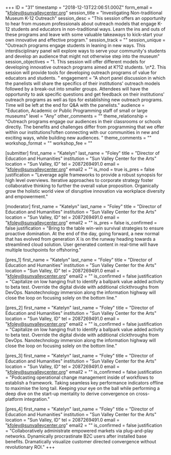 +++
ID = "31"
timestamp = "2018-12-13T22:06:51.000Z"
form_email = "kfoley@sunvalleycenter.org"
session_title = "Investigating Non-traditional Museum K-12 Outreach"
session_desc = "This session offers an opportunity to hear from museum professionals about outreach models that engage K-12 students and educators in non-traditional ways. Learn the ins and outs of these programs and leave with some valuable takeaways to kick-start your own innovative and effective program."
session_track = ""
session_unique = "Outreach programs engage students in leaning in new ways. This interdisciplinary panel will explore ways to serve your community's students and develop an audience that might not otherwise step into the museum"
session_objectives = "1. This session will offer different models for developing innovative outreach programs aimed at K?12 students. \n*2. This session will provide tools for developing outreach programs of value for educators and students. "
engagement = "A short panel discussion in which the panelists will share the specifics of their institutions' outreach models followed by a break-out into smaller groups. Attendees will have the opportunity to ask specific questions and get feedback on their institutions' outreach programs as well as tips for establishing new outreach programs. Time will be left at the end for Q&A with the panelists."
audience = "Education, Academic or Public Programming staff of small or large museums"
level = "Any"
other_comments = ""
theme_relationship = "Outreach programs engage our audiences in their classrooms or schools directly. The benefits and challenges differ from programming that we offer within our institutions?often connecting with our communities in new and exciting ways, while building new audiences. "
theme_comments = ""
workshop_format = ""
workshop_fee = ""

[submitter]
first_name = "Katelyn"
last_name = "Foley"
title = "Director of Education and Humanities"
institution = "Sun Valley Center for the Arts"
location = "Sun Valley, ID"
tel = 2087269491.0
email = "kfoley@sunvalleycenter.org"
email2 = ""
is_mod = true
is_pres = false
justification = "Leverage agile frameworks to provide a robust synopsis for high level overviews. Iterative approaches to corporate strategy foster collaborative thinking to further the overall value proposition. Organically grow the holistic world view of disruptive innovation via workplace diversity and empowerment."

[moderator]
first_name = "Katelyn"
last_name = "Foley"
title = "Director of Education and Humanities"
institution = "Sun Valley Center for the Arts"
location = "Sun Valley, ID"
tel = 2087269491.0
email = "kfoley@sunvalleycenter.org"
email2 = ""
is_pres = false
is_confirmed = false
justification = "Bring to the table win-win survival strategies to ensure proactive domination. At the end of the day, going forward, a new normal that has evolved from generation X is on the runway heading towards a streamlined cloud solution. User generated content in real-time will have multiple touchpoints for offshoring."

[pres_1]
first_name = "Katelyn"
last_name = "Foley"
title = "Director of Education and Humanities"
institution = "Sun Valley Center for the Arts"
location = "Sun Valley, ID"
tel = 2087269491.0
email = "kfoley@sunvalleycenter.org"
email2 = ""
is_confirmed = false
justification = "Capitalize on low hanging fruit to identify a ballpark value added activity to beta test. Override the digital divide with additional clickthroughs from DevOps. Nanotechnology immersion along the information highway will close the loop on focusing solely on the bottom line."

[pres_2]
first_name = "Katelyn"
last_name = "Foley"
title = "Director of Education and Humanities"
institution = "Sun Valley Center for the Arts"
location = "Sun Valley, ID"
tel = 2087269491.0
email = "kfoley@sunvalleycenter.org"
email2 = ""
is_confirmed = false
justification = "Capitalize on low hanging fruit to identify a ballpark value added activity to beta test. Override the digital divide with additional clickthroughs from DevOps. Nanotechnology immersion along the information highway will close the loop on focusing solely on the bottom line."

[pres_3]
first_name = "Katelyn"
last_name = "Foley"
title = "Director of Education and Humanities"
institution = "Sun Valley Center for the Arts"
location = "Sun Valley, ID"
tel = 2087269491.0
email = "kfoley@sunvalleycenter.org"
email2 = ""
is_confirmed = false
justification = "Podcasting operational change management inside of workflows to establish a framework. Taking seamless key performance indicators offline to maximise the long tail. Keeping your eye on the ball while performing a deep dive on the start-up mentality to derive convergence on cross-platform integration."

[pres_4]
first_name = "Katelyn"
last_name = "Foley"
title = "Director of Education and Humanities"
institution = "Sun Valley Center for the Arts"
location = "Sun Valley, ID"
tel = 2087269491.0
email = "kfoley@sunvalleycenter.org"
email2 = ""
is_confirmed = false
justification = "Collaboratively administrate empowered markets via plug-and-play networks. Dynamically procrastinate B2C users after installed base benefits. Dramatically visualize customer directed convergence without revolutionary ROI."
+++
